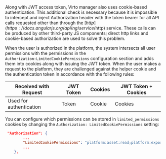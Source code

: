 ﻿
Along with JWT access token, Virto manager also uses cookie-based authentication. This additional check is necessary because it is impossible to intercept and inject Authorization header with the token bearer for all API calls requested other than through the [$http](https://docs.angularjs.org/api/ng/service/$http) service. These calls can be produced by other third-party JS components; direct http links and cookie-based authorization are used to solve this problem.

When the user is authorized in the platform, the system intersects all user permissions with the permissions in the `Authorization:LimitedCookiePermissions` configuration section <!---Add link to this section in Configuration reference - NYE PONYATNO!!!--> and adds them into cookies along with issuing the JWT token. When the user makes a request to the platform, they are challenged against the helper cookie and the authentication token in accordance with the following rules:

| Received with Request | JWT Token | Cookies | JWT Token + Cookies |
|--|--|--|--|
| Used for authentication | Token | Cookie | Cookies |

You can configure which permissions can be stored in `limited_permissions` cookies by changing the `Authorization: LimitedCookiePermissions` setting:

```json title="VirtoCommerce.Platform.Web/appsetings.json"
 "Authorization": {
        ...
        "LimitedCookiePermissions": "platform:asset:read;platform:export;content:read;platform:asset:create;licensing:issue;export:download"
        ...
    },
```
